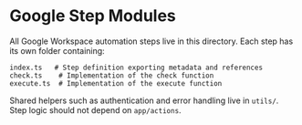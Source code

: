 # Google Step Modules

All Google Workspace automation steps live in this directory. Each step has its own folder containing:

```
index.ts   # Step definition exporting metadata and references
check.ts    # Implementation of the check function
execute.ts  # Implementation of the execute function
```

Shared helpers such as authentication and error handling live in `utils/`. Step logic should not depend on `app/actions`.
